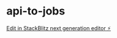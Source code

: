 # api-to-jobs

[Edit in StackBlitz next generation editor ⚡️](https://stackblitz.com/~/github.com/vtmworld/api-to-jobs)